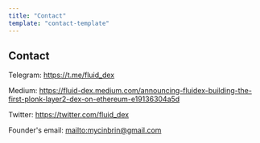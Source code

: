 ```yaml
---
title: "Contact"
template: "contact-template"
---
```


## Contact

Telegram: <https://t.me/fluid_dex>

Medium: <https://fluid-dex.medium.com/announcing-fluidex-building-the-first-plonk-layer2-dex-on-ethereum-e19136304a5d>

Twitter: <https://twitter.com/fluid_dex>

Founder's email: <mailto:mycinbrin@gmail.com>
